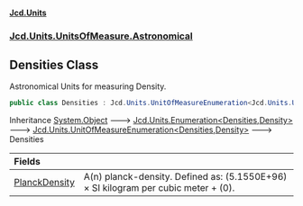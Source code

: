 #### [Jcd.Units](index.md 'index')
### [Jcd.Units.UnitsOfMeasure.Astronomical](Jcd.Units.UnitsOfMeasure.Astronomical.md 'Jcd.Units.UnitsOfMeasure.Astronomical')

## Densities Class

Astronomical Units for measuring Density.

```csharp
public class Densities : Jcd.Units.UnitOfMeasureEnumeration<Jcd.Units.UnitsOfMeasure.Astronomical.Densities, Jcd.Units.UnitTypes.Density>
```

Inheritance [System.Object](https://docs.microsoft.com/en-us/dotnet/api/System.Object 'System.Object') &#129106; [Jcd.Units.Enumeration&lt;](Enumeration_TEnumeration,T_.md 'Jcd.Units.Enumeration<TEnumeration,T>')[Densities](Densities.md 'Jcd.Units.UnitsOfMeasure.Astronomical.Densities')[,](Enumeration_TEnumeration,T_.md 'Jcd.Units.Enumeration<TEnumeration,T>')[Density](Density.md 'Jcd.Units.UnitTypes.Density')[&gt;](Enumeration_TEnumeration,T_.md 'Jcd.Units.Enumeration<TEnumeration,T>') &#129106; [Jcd.Units.UnitOfMeasureEnumeration&lt;](UnitOfMeasureEnumeration_TEnumeration,T_.md 'Jcd.Units.UnitOfMeasureEnumeration<TEnumeration,T>')[Densities](Densities.md 'Jcd.Units.UnitsOfMeasure.Astronomical.Densities')[,](UnitOfMeasureEnumeration_TEnumeration,T_.md 'Jcd.Units.UnitOfMeasureEnumeration<TEnumeration,T>')[Density](Density.md 'Jcd.Units.UnitTypes.Density')[&gt;](UnitOfMeasureEnumeration_TEnumeration,T_.md 'Jcd.Units.UnitOfMeasureEnumeration<TEnumeration,T>') &#129106; Densities

| Fields | |
| :--- | :--- |
| [PlanckDensity](Densities.PlanckDensity.md 'Jcd.Units.UnitsOfMeasure.Astronomical.Densities.PlanckDensity') | A(n) planck-density. Defined as: (5.1550E+96) × SI kilogram per cubic meter + (0). |
